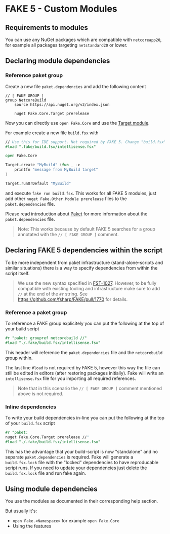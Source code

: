 # FAKE 5 - Custom Modules

## Requirements to modules

You can use any NuGet packages which are compatible with `netcoreapp20`, for example all packages targeting `netstandard20` or lower.
 
## Declaring module dependencies

### Reference paket group

Create a new file `paket.dependencies` and add the following content

```
// [ FAKE GROUP ]
group NetcoreBuild
    source https://api.nuget.org/v3/index.json

    nuget Fake.Core.Target prerelease
```

Now you can directly use `open Fake.Core` and use the [Target module](core-targets.html).

For example create a new file `build.fsx` with

```fsharp
// Use this for IDE support. Not required by FAKE 5. Change "build.fsx" to the name of your script.
#load ".fake/build.fsx/intellisense.fsx"

open Fake.Core

Target.create "MyBuild" (fun _ ->
    printfn "message from MyBuild target"
)

Target.runOrDefault "MyBuild"

```

and execute `fake run build.fsx`. This works for all FAKE 5 modules, just add other `nuget Fake.Other.Module prerelease` files to the `paket.dependencies` file.

Please read introduction about [Paket](https://fsprojects.github.io/Paket/) for more information about the `paket.dependencies` file.

> Note: This works because by default FAKE 5 searches for a group annotated with the `// [ FAKE GROUP ]` comment.

## Declaring FAKE 5 dependencies within the script

To be more independent from paket infrastructure (stand-alone-scripts and similar situations) there is a way to specify dependencies from within the script itself.

> We use the new syntax specified in [FST-1027](https://github.com/fsharp/fslang-design/blob/master/tooling/FST-1027-fsi-references.md).
> However, to be fully compatible with existing tooling and infrastructure make sure to add `//` at the end of the `#r` string.
> See https://github.com/fsharp/FAKE/pull/1770 for details.

### Reference a paket group

To reference a FAKE group explicitely you can put the following at the top of your build script

```fsharp
#r "paket: groupref netcorebuild //"
#load "./.fake/build.fsx/intellisense.fsx"
```

This header will reference the `paket.dependencies` file and the `netcorebuild` group within.

The last line `#load` is not required by FAKE 5, however
this way the file can still be edited in editors (after restoring packages initially).
Fake will write an `intellisense.fsx` file for you importing all required references.

> Note that in this scenario the `// [ FAKE GROUP ]` comment mentioned above is not required.

### Inline dependencies

To write your build dependencies in-line you can put the following at the top of your `build.fsx` script

```fsharp
#r "paket:
nuget Fake.Core.Target prerelease //"
#load "./.fake/build.fsx/intellisense.fsx"

```

This has the advantage that your build-script is now "standalone" and no separate `paket.dependencies` is required.
Fake will generate a `build.fsx.lock` file with the "locked" dependencies to have reproducable script runs.
If you need to update your dependencies just delete the `build.fsx.lock` file and run fake again.

## Using module dependencies

You use the modules as documented in their corresponding help section.

But usually it's:

* `open Fake.<Namespace>` for example `open Fake.Core`
* Using the features